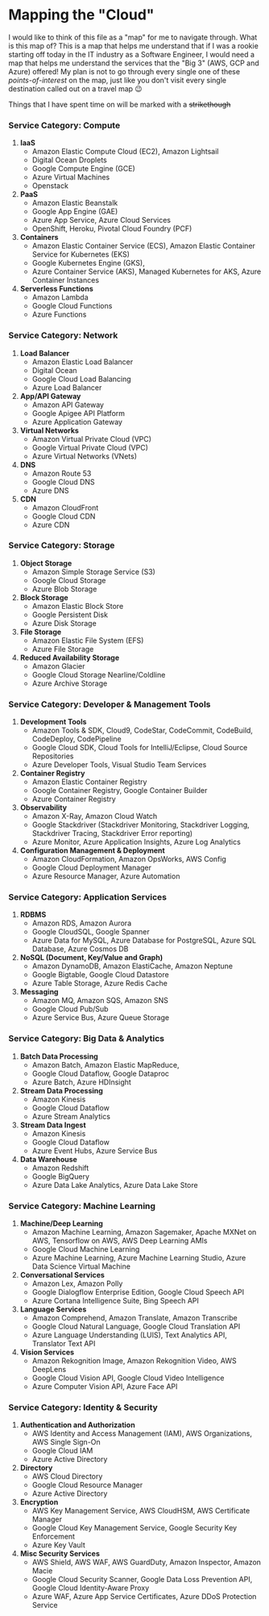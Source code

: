 # Mapping the "Cloud"
I would like to think of this file as a "map" for me to navigate through. What is this map of? This is a map that helps me understand that if I was a rookie starting off today in the IT industry as a Software Engineer, I would need a map that helps me understand the services that the "Big 3" (AWS, GCP and Azure) offered! My plan is not to go through every single one of these *points-of-interest* on the map, just like you don't visit every single destination called out on a travel map :wink:

Things that I have spent time on will be marked with a ~~strikethough~~

### Service Category: Compute
1. **IaaS**
    - Amazon Elastic Compute Cloud (EC2), Amazon Lightsail
    - Digital Ocean Droplets
    - Google Compute Engine (GCE)
    - Azure Virtual Machines
    - Openstack
2. **PaaS**
    - Amazon Elastic Beanstalk
    - Google App Engine (GAE)
    - Azure App Service, Azure Cloud Services
    - OpenShift, Heroku, Pivotal Cloud Foundry (PCF)
3. **Containers**
    - Amazon Elastic Container Service (ECS), Amazon Elastic Container Service for Kubernetes (EKS)
    - Google Kubernetes Engine (GKS), 
    - Azure Container Service (AKS), Managed Kubernetes for AKS, Azure Container Instances
4. **Serverless Functions**
    - Amazon Lambda
    - Google Cloud Functions
    - Azure Functions

### Service Category: Network
1. **Load Balancer**
    - Amazon Elastic Load Balancer
    - Digital Ocean 
    - Google Cloud Load Balancing
    - Azure Load Balancer
2. **App/API Gateway**
    - Amazon API Gateway
    - Google Apigee API Platform
    - Azure Application Gateway
3. **Virtual Networks**
    - Amazon Virtual Private Cloud (VPC)
    - Google Virtual Private Cloud (VPC)
    - Azure Virtual Networks (VNets)
4. **DNS**
    - Amazon Route 53
    - Google Cloud DNS
    - Azure DNS
5. **CDN**
    - Amazon CloudFront
    - Google Cloud CDN
    - Azure CDN

### Service Category: Storage
1. **Object Storage**
    - Amazon Simple Storage Service (S3)
    - Google Cloud Storage
    - Azure Blob Storage
2. **Block Storage**
    - Amazon Elastic Block Store
    - Google Persistent Disk
    - Azure Disk Storage
3. **File Storage**
    - Amazon Elastic File System (EFS)
    - Azure File Storage
4. **Reduced Availability Storage**
    - Amazon Glacier
    - Google Cloud Storage Nearline/Coldline
    - Azure Archive Storage

### Service Category: Developer & Management Tools
1. **Development Tools**
    - Amazon Tools & SDK, Cloud9, CodeStar, CodeCommit, CodeBuild, CodeDeploy, CodePipeline
    - Google Cloud SDK, Cloud Tools for IntelliJ/Eclipse, Cloud Source Repositories
    - Azure Developer Tools, Visual Studio Team Services
2. **Container Registry**
    - Amazon Elastic Container Registry
    - Google Container Registry, Google Container Builder
    - Azure Container Registry
3. **Observability**
    - Amazon X-Ray, Amazon Cloud Watch
    - Google Stackdriver (Stackdriver Monitoring, Stackdriver Logging, Stackdriver Tracing, Stackdriver Error reporting)
    - Azure Monitor, Azure Application Insights, Azure Log Analytics
4. **Configuration Management & Deployment**
    - Amazon CloudFormation, Amazon OpsWorks, AWS Config
    - Google Cloud Deployment Manager
    - Azure Resource Manager, Azure Automation

### Service Category: Application Services
1. **RDBMS**
    - Amazon RDS, Amazon Aurora
    - Google CloudSQL, Google Spanner
    - Azure Data for MySQL, Azure Database for PostgreSQL, Azure SQL Database, Azure Cosmos DB
2. **NoSQL (Document, Key/Value and Graph)**
    - Amazon DynamoDB, Amazon ElastiCache, Amazon Neptune
    - Google Bigtable, Google Cloud Datastore
    - Azure Table Storage, Azure Redis Cache
3. **Messaging**
    - Amazon MQ, Amazon SQS, Amazon SNS
    - Google Cloud Pub/Sub
    - Azure Service Bus, Azure Queue Storage

### Service Category: Big Data & Analytics
1. **Batch Data Processing**
    - Amazon Batch, Amazon Elastic MapReduce, 
    - Google Cloud Dataflow, Google Dataproc
    - Azure Batch, Azure HDInsight
2. **Stream Data Processing**
    - Amazon Kinesis
    - Google Cloud Dataflow
    - Azure Stream Analytics
3. **Stream Data Ingest**
    - Amazon Kinesis
    - Google Cloud Dataflow
    - Azure Event Hubs, Azure Service Bus
4. **Data Warehouse**
    - Amazon Redshift
    - Google BigQuery
    - Azure Data Lake Analytics, Azure Data Lake Store

### Service Category: Machine Learning
1. **Machine/Deep Learning**
    - Amazon Machine Learning, Amazon Sagemaker, Apache MXNet on AWS, Tensorflow on AWS, AWS Deep Learning AMIs
    - Google Cloud Machine Learning
    - Azure Machine Learning, Azure Machine Learning Studio, Azure Data Science Virtual Machine
2. **Conversational Services**
    - Amazon Lex, Amazon Polly
    - Google Dialogflow Enterprise Edition, Google Cloud Speech API
    - Azure Cortana Intelligence Suite, Bing Speech API
3. **Language Services**
    - Amazon Comprehend, Amazon Translate, Amazon Transcribe
    - Google Cloud Natural Language, Google Cloud Translation API
    - Azure Language Understanding (LUIS), Text Analytics API, Translator Text API
4. **Vision Services**
    - Amazon Rekognition Image, Amazon Rekognition Video, AWS DeepLens
    - Google Cloud Vision API, Google Cloud Video Intelligence
    - Azure Computer Vision API, Azure Face API

### Service Category: Identity & Security
1. **Authentication and Authorization**
    - AWS Identity and Access Management (IAM), AWS Organizations, AWS Single Sign-On
    - Google Cloud IAM
    - Azure Active Directory
2. **Directory**
    - AWS Cloud Directory
    - Google Cloud Resource Manager
    - Azure Active Directory
3. **Encryption**
    - AWS Key Management Service, AWS CloudHSM, AWS Certificate Manager
    - Google Cloud Key Management Service, Google Security Key Enforcement
    - Azure Key Vault
4. **Misc Security Services**
    - AWS Shield, AWS WAF, AWS GuardDuty, Amazon Inspector, Amazon Macie
    - Google Cloud Security Scanner, Google Data Loss Prevention API, Google Cloud Identity-Aware Proxy
    - Azure WAF, Azure App Service Certificates, Azure DDoS Protection Service



